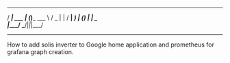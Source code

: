   ____        _ _     
/ ___|  ___ | (_)___ 
\___ \ / _ \| | / __|
 ___) | (_) | | \__ \
|____/ \___/|_|_|___/

_________________________________________________________
How to add solis inverter to Google home application and prometheus for grafana graph creation.
